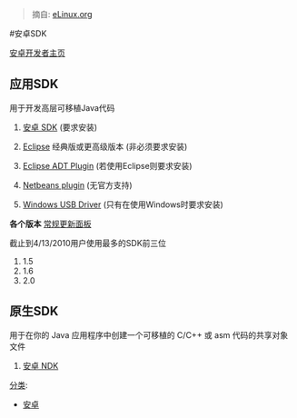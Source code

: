 > 摘自: [eLinux.org](http://eLinux.org/Android_SDK "http://eLinux.org/Android_SDK")

#安卓SDK


[安卓开发者主页](http://developer.android.com/index.html)

## 应用SDK

用于开发高层可移植Java代码

1.  [安卓 SDK](http://developer.android.com/sdk/index.html)
    (要求安装)

2.  [Eclipse](http://www.eclipse.org/downloads/) 经典版或更高级版本 (非必须要求安装)

3.  [Eclipse ADT
    Plugin](http://developer.android.com/sdk/eclipse-adt.html) (若使用Eclipse则要求安装)

4.  [Netbeans plugin](http://kenai.com/projects/nbandroid/) (无官方支持)

5.  [Windows USB Driver](http://developer.android.com/sdk/win-usb.html)
    (只有在使用Windows时要求安装)

**各个版本** [常规更新面板](http://developer.android.com/resources/dashboard/platform-versions.html)

截止到4/13/2010用户使用最多的SDK前三位

1.  1.5
2.  1.6
3.  2.0

## 原生SDK

用于在你的 Java 应用程序中创建一个可移植的 C/C++ 或 asm 代码的共享对象文件

1.  [安卓 NDK](http://developer.android.com/sdk/ndk/index.html)

[分类](http://eLinux.org/Special:Categories "Special:Categories"):
-   [安卓](http://eLinux.org/Category:Android "Category:Android")

